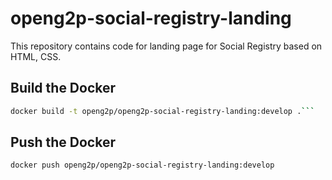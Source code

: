 # openg2p-social-registry-landing

This repository contains code for landing page for Social Registry based on HTML, CSS.

## Build the Docker
```bash
docker build -t openg2p/openg2p-social-registry-landing:develop .```
```

## Push the Docker
```bash
docker push openg2p/openg2p-social-registry-landing:develop
```
